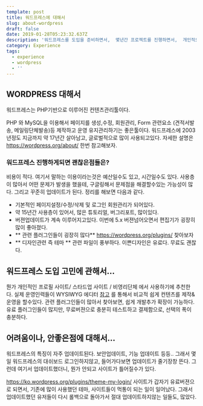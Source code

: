 ```yaml
---
template: post
title: 워드프레스에 대해서
slug: about-wordpress
draft: false
date: 2019-01-28T05:23:32.637Z
description: '워드프레스를 도입을 준비하면서,  몇년간 프로젝트를 진행하면서,  개인적으로 느겼던 장단점에 대해서 이야기해보고자 한다. '
category: Experience
tags:
  - experience
  - wordpress
  - ''
---
```

## WORDPRESS 대해서
 워드프레스는 PHP기반으로 이루어진 컨텐츠관리툴이다. 
 
PHP 와 MySQL을 이용해서 페이지를 생성,수정, 회원관리, Form 관련요소 (견적서발송, 메일링단체발송)등 제작하고 운영 유지관리하기는 좋은툴이다.
워드프레스에 2003년정도 지금까지 약 17년간 살아남고, 글로벌적으로 많이 사용되고있다.
자세한 설명은 <https://wordpress.org/about/> 한번 참고해보자.

### 워드프레스 진행하게되면 괜찮은점들은?
 비용이 적다. 여기서 말하는 이용이라는것은 예산일수도 있고, 시간일수도 있다. 사용층이 많아서 어떤 문제가 발생을 했을테, 구글링해서 문제점을 해결할수있는 가능성이 많다. 그리고 꾸준히 업데이트가 된다.
정리를 해보면 다음과 같다.

- 기본적인 페이지설정/수정/삭제 및 로그인 회원관리가 되어있다.
- 약 15년간 사용층이 있어서, 많은 튜토리얼, 버그리포트, 많이있다.
- 버젼업데이트가 계속 이루어지고있다. 이번에 5.x 버젼넘어오면서 편집기가 굉장히 많이 좋아졌다.
- ** 관련 플러그인들이 굉장히 많다** <https://wordpress.org/plugins/> 찾아보자 
- ** 디자인관련 즉 테마 ** 관련 파일이 풍부하다. 이쁜디자인은 유료다. 무료도 괜찮다.

## 워드프레스 도입 고민에 관해서...
 
 뭔가 개인적인 프로필 사이트/ 스타드업 사이트 / 비영리단체 에서 사용하기에 추천한다. 
실제 운영인력들이 WYSIWYG 에디터 [참고](https://namu.wiki/w/워드프레스) 를 통해서 비교적 쉽게 컨텐츠를 제작&운영을 할수있다. 
 관련 플러그인들이 많아서 찾아보면, 쉽게 개발추가 확장이 가능하다. 
유료 플러그인들이 많지만, 무료버젼으로 충분히 테스트하고 결제함으로, 선택의 폭이 충분하다. 

## 어려움이나, 안좋은점에 대해서...
 
 워드프레스의 특징이 자주 업데이트된다. 보안업데이트, 기능 업데이트 등등.. 
그래서 몇일 워드프레스의 대쉬보드 로그인하지않고, 들어가다보면 업데이트가 줄기장창 뜬다. 
그런데 여기서 업데이트했더니, 뭔가 안되고 사이트가 틀어질수가 있다. 

<https://ko.wordpress.org/plugins/theme-my-login/> 사이트가 갑자기 유료버젼으로 되면서, 기존에 많이 사용했던 테마, 사이트들이 먹통이 되는 일이 일어났다. 
그래서 업데이트했던 유저들이 다시 롤백으로 돌아가서 절대 업데이트하지않는 일들도, 많았다. 









